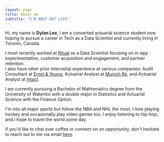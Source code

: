 ```yaml
---
layout: page
title: About me
subtitle: "I'M BOUT DAT LIFE"
---
```


<div id="aboutme-section">

<p class="about-text">
<span class="fa fa-user about-icon"></span>
Hi, my name is <strong>Dylan Lee</strong>, I am a converted actuarial science student now hoping to pursue a career in Tech as a Data Scientist and currently living in Toronto, Canada.
</p>

<p class="about-text">
<span class="fa fa-briefcase about-icon"></span>
I most recently worked at <a target="_blank" href="https://www.ritual.co/">Ritual</a> as a Data Scientist focusing on in-app experimentation, customer acquisition and engagement, and partner retention. 
<br>
I also have other prior internship experience at various companies: Audit Consultant at <a target="_blank" href="https://www.ey.com/en_gl">Ernst & Young</a>, Actuarial Analyst at <a target="_blank" href="https://www.munichre.com/en.html">Munich Re</a>, and Actuarial Analyst at <a target="_blank" href="https://careers.intact.ca/ca/en">Intact</a>.
</p>

<p class="about-text">
<span class="fa fa-graduation-cap about-icon"></span>
I am currently pursuing a Bachelor of Mathematics degree from the University of Waterloo with a double major in Statistics and Actuarial Science with the Finance Option.
</p>

<p class="about-text">
<span class="fa fa-heart about-icon"></span>
I'm into all major sports but follow the NBA and NHL the most, I love playing hockey and occasionally play video games too, I enjoy listening to hip-hop, and I hope to travel the world some day. 
</p>

<p class="about-text">
<span class="fa fa-envelope about-icon"></span>
If you'd like to chat over coffee or connect on an opportunity, don't hesitate to reach out to me via email <a target="_blank" href="mailto:dylan.lee_@hotmail.com^~">here</a>.
</p>